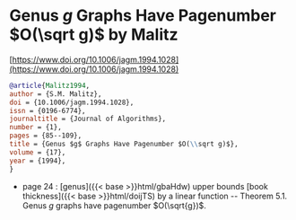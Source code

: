 # Genus $g$ Graphs Have Pagenumber $O(\sqrt g)$ by Malitz

[https://www.doi.org/10.1006/jagm.1994.1028](https://www.doi.org/10.1006/jagm.1994.1028)

```bibtex
@article{Malitz1994,
author = {S.M. Malitz},
doi = {10.1006/jagm.1994.1028},
issn = {0196-6774},
journaltitle = {Journal of Algorithms},
number = {1},
pages = {85--109},
title = {Genus $g$ Graphs Have Pagenumber $O(\\sqrt g)$},
volume = {17},
year = {1994},
}
```
* page 24 : [genus]({{< base >}}html/gbaHdw) upper bounds [book thickness]({{< base >}}html/doijTS) by a linear function -- Theorem 5.1. Genus $g$ graphs have pagenumber $O(\sqrt{g})$.
